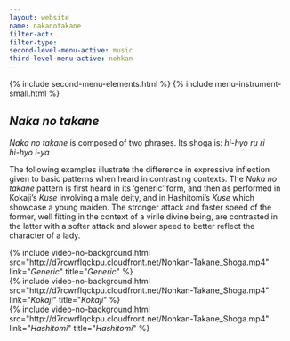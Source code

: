 ```yaml
---
layout: website
name: nakanotakane
filter-act:
filter-type:
second-level-menu-active: music
third-level-menu-active: nohkan
---
```


{% include second-menu-elements.html %}
{% include menu-instrument-small.html %}

<main class="page-content">
  <div class="text-container">
    <h2><em>Naka no takane</em></h2>
    <p><em>Naka no takane</em> is composed of two phrases. Its shoga is:
<em>hi-hyo ru ri<br>
hi-hyo i-ya
</em>
</p><p>The following examples illustrate the difference in expressive inflection given to basic patterns when heard in contrasting contexts. The <em>Naka no takane</em> pattern is first heard in its ‘generic’ form, and then as performed in Kokaji’s <em>Kuse</em> involving a male deity, and in Hashitomi’s <em>Kuse</em> which showcase a young maiden. The stronger attack and faster speed of the former, well fitting in the context of a virile divine being, are contrasted in the latter with a softer attack and slower speed to better reflect the character of a lady.</p>
<section id='generic' title='Generic' class='tabbed-narrative'>
{% include video-no-background.html
  src="http://d7rcwrflqckpu.cloudfront.net/Nohkan-Takane_Shoga.mp4"
  link="<em>Generic</em>"
  title="<em>Generic</em>"
%}
</section>
<section id='Kokaji' title='Kokaji' class='tabbed-narrative'>
{% include video-no-background.html
  src="http://d7rcwrflqckpu.cloudfront.net/Nohkan-Takane_Shoga.mp4"
  link="<em>Kokaji</em>"
  title="<em>Kokaji</em>"
%}
</section>
<section id='Hashitomi' title='Hashitomi' class='tabbed-narrative'>
{% include video-no-background.html
  src="http://d7rcwrflqckpu.cloudfront.net/Nohkan-Takane_Shoga.mp4"
  link="<em>Hashitomi</em>"
  title="<em>Hashitomi</em>"
%}
</section>
  </div>
</main>
